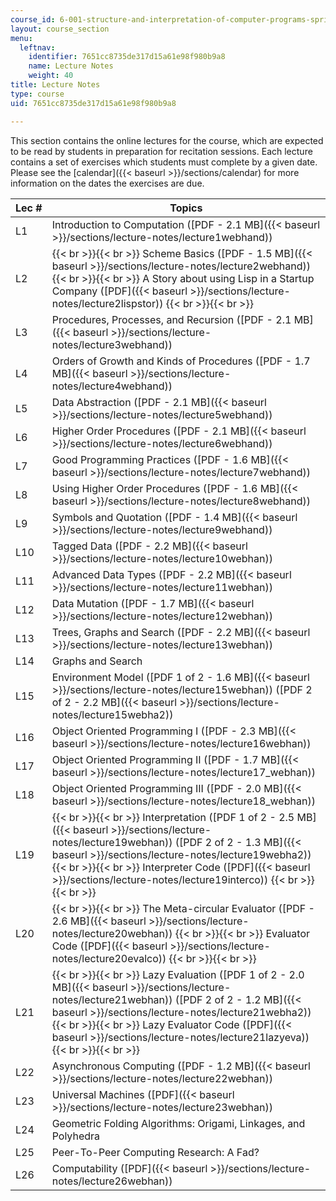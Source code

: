 ```yaml
---
course_id: 6-001-structure-and-interpretation-of-computer-programs-spring-2005
layout: course_section
menu:
  leftnav:
    identifier: 7651cc8735de317d15a61e98f980b9a8
    name: Lecture Notes
    weight: 40
title: Lecture Notes
type: course
uid: 7651cc8735de317d15a61e98f980b9a8

---
```


This section contains the online lectures for the course, which are expected to be read by students in preparation for recitation sessions. Each lecture contains a set of exercises which students must complete by a given date. Please see the [calendar]({{< baseurl >}}/sections/calendar) for more information on the dates the exercises are due.

| Lec # | Topics |
| --- | --- |
| L1 | Introduction to Computation ([PDF - 2.1 MB]({{< baseurl >}}/sections/lecture-notes/lecture1webhand)) |
| L2 |  {{< br >}}{{< br >}} Scheme Basics ([PDF - 1.5 MB]({{< baseurl >}}/sections/lecture-notes/lecture2webhand)) {{< br >}}{{< br >}} A Story about using Lisp in a Startup Company ([PDF]({{< baseurl >}}/sections/lecture-notes/lecture2lispstor)) {{< br >}}{{< br >}}  |
| L3 | Procedures, Processes, and Recursion ([PDF - 2.1 MB]({{< baseurl >}}/sections/lecture-notes/lecture3webhand)) |
| L4 | Orders of Growth and Kinds of Procedures ([PDF - 1.7 MB]({{< baseurl >}}/sections/lecture-notes/lecture4webhand)) |
| L5 | Data Abstraction ([PDF - 2.1 MB]({{< baseurl >}}/sections/lecture-notes/lecture5webhand)) |
| L6 | Higher Order Procedures ([PDF - 2.1 MB]({{< baseurl >}}/sections/lecture-notes/lecture6webhand)) |
| L7 | Good Programming Practices ([PDF - 1.6 MB]({{< baseurl >}}/sections/lecture-notes/lecture7webhand)) |
| L8 | Using Higher Order Procedures ([PDF - 1.6 MB]({{< baseurl >}}/sections/lecture-notes/lecture8webhand)) |
| L9 | Symbols and Quotation ([PDF - 1.4 MB]({{< baseurl >}}/sections/lecture-notes/lecture9webhand)) |
| L10 | Tagged Data ([PDF - 2.2 MB]({{< baseurl >}}/sections/lecture-notes/lecture10webhan)) |
| L11 | Advanced Data Types ([PDF - 2.2 MB]({{< baseurl >}}/sections/lecture-notes/lecture11webhan)) |
| L12 | Data Mutation ([PDF - 1.7 MB]({{< baseurl >}}/sections/lecture-notes/lecture12webhan)) |
| L13 | Trees, Graphs and Search ([PDF - 2.2 MB]({{< baseurl >}}/sections/lecture-notes/lecture13webhan)) |
| L14 | Graphs and Search |
| L15 | Environment Model ([PDF 1 of 2 - 1.6 MB]({{< baseurl >}}/sections/lecture-notes/lecture15webhan)) ([PDF 2 of 2 - 2.2 MB]({{< baseurl >}}/sections/lecture-notes/lecture15webha2)) |
| L16 | Object Oriented Programming I ([PDF - 2.3 MB]({{< baseurl >}}/sections/lecture-notes/lecture16webhan)) |
| L17 | Object Oriented Programming II ([PDF - 1.7 MB]({{< baseurl >}}/sections/lecture-notes/lecture17_webhan)) |
| L18 | Object Oriented Programming III ([PDF - 2.0 MB]({{< baseurl >}}/sections/lecture-notes/lecture18_webhan)) |
| L19 |  {{< br >}}{{< br >}} Interpretation ([PDF 1 of 2 - 2.5 MB]({{< baseurl >}}/sections/lecture-notes/lecture19webhan)) ([PDF 2 of 2 - 1.3 MB]({{< baseurl >}}/sections/lecture-notes/lecture19webha2)) {{< br >}}{{< br >}} Interpreter Code ([PDF]({{< baseurl >}}/sections/lecture-notes/lecture19interco)) {{< br >}}{{< br >}}  |
| L20 |  {{< br >}}{{< br >}} The Meta-circular Evaluator ([PDF - 2.6 MB]({{< baseurl >}}/sections/lecture-notes/lecture20webhan)) {{< br >}}{{< br >}} Evaluator Code ([PDF]({{< baseurl >}}/sections/lecture-notes/lecture20evalco)) {{< br >}}{{< br >}}  |
| L21 |  {{< br >}}{{< br >}} Lazy Evaluation ([PDF 1 of 2 - 2.0 MB]({{< baseurl >}}/sections/lecture-notes/lecture21webhan)) ([PDF 2 of 2 - 1.2 MB]({{< baseurl >}}/sections/lecture-notes/lecture21webha2)) {{< br >}}{{< br >}} Lazy Evaluator Code ([PDF]({{< baseurl >}}/sections/lecture-notes/lecture21lazyeva)) {{< br >}}{{< br >}}  |
| L22 | Asynchronous Computing ([PDF - 1.2 MB]({{< baseurl >}}/sections/lecture-notes/lecture22webhan)) |
| L23 | Universal Machines ([PDF]({{< baseurl >}}/sections/lecture-notes/lecture23webhan)) |
| L24 | Geometric Folding Algorithms: Origami, Linkages, and Polyhedra |
| L25 | Peer-To-Peer Computing Research: A Fad? |
| L26 | Computability ([PDF]({{< baseurl >}}/sections/lecture-notes/lecture26webhan))